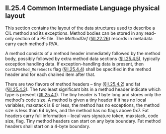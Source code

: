 ## II.25.4 Common Intermediate Language physical layout

This section contains the layout of the data structures used to describe a CIL method and its exceptions. Method bodies can be stored in any read-only section of a PE file. The _MethodDef_ (§[II.22.26](ii.22.26-methoddef-0x06.md)) records in metadata carry each method's RVA.

A method consists of a method header immediately followed by the method body, possibly followed by extra method data sections (§[II.25.4.5](ii.25.4.5-method-data-section.md)), typically exception handling data.  If exception-handling data is present, then `CorILMethod_MoreSects` flag (§[II.25.4.4](ii.25.4.4-flags-for-method-headers.md)) shall be specified in the method header and for each chained item after that.

There are two flavors of method headers &ndash; tiny (§[II.25.4.2](ii.25.4.2-tiny-format.md)) and fat (§[II.25.4.3](ii.25.4.3-fat-format.md)). The two least significant bits in a method header indicate which type is present (§[II.25.4.1](ii.25.4.1-method-header-type-values.md)). The tiny header is 1 byte long and stores only the method's code size. A method is given a tiny header if it has no local variables, maxstack is 8 or less, the method has no exceptions, the method size is less than 64 bytes, and the method has no flags above 0x7. Fat headers carry full information &ndash; local vars signature token, maxstack, code size, flag. Tiny method headers can start on any byte boundary. Fat method headers shall start on a 4-byte boundary.

